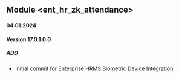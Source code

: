 ## Module <ent_hr_zk_attendance>

#### 04.01.2024
#### Version 17.0.1.0.0
##### ADD
- Initial commit for Enterprise HRMS Biometric Device Integration
